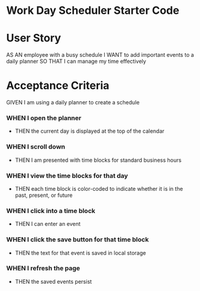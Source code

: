 # Work Day Scheduler Starter Code
# User Story
AS AN employee with a busy schedule
I WANT to add important events to a daily planner
SO THAT I can manage my time effectively

# Acceptance Criteria
GIVEN I am using a daily planner to create a schedule
### WHEN I open the planner
* THEN the current day is displayed at the top of the calendar
### WHEN I scroll down
* THEN I am presented with time blocks for standard business hours
### WHEN I view the time blocks for that day
* THEN each time block is color-coded to indicate whether it is in the past, present, or future
### WHEN I click into a time block
* THEN I can enter an event
### WHEN I click the save button for that time block
* THEN the text for that event is saved in local storage
### WHEN I refresh the page
* THEN the saved events persist